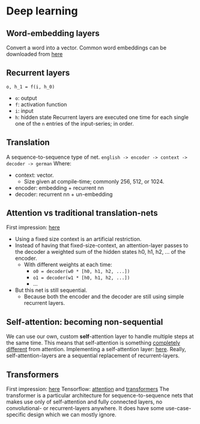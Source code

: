 # Deep learning

## Word-embedding layers
Convert a word into a vector. Common word embeddings can be downloaded from [here](https://www.deepset.ai/german-word-embeddings)

## Recurrent layers
`o, h_1 = f(i, h_0)`
- `o`: output
- `f`: activation function
- `i`: input
- `h`: hidden state
Recurrent layers are executed one time for each single one of the `n` entries of the input-series; in order.

## Translation
A sequence-to-sequence type of net.
```english -> encoder -> context -> decoder -> german```
Where:
 - context: vector. 
   - Size given at compile-time; commonly 256, 512, or 1024. 
 - encoder: embedding + recurrent nn
 - decoder: recurrent nn + un-embedding

## Attention vs traditional translation-nets
First impression: [here](https://jalammar.github.io/visualizing-neural-machine-translation-mechanics-of-seq2seq-models-with-attention/)

 - Using a fixed size context is an artificial restriction.
 - Instead of having that fixed-size-context, an attention-layer passes to the decoder a weighted sum of the hidden states h0, h1, h2, ... of the encoder.
   - With different weights at each time:
     - `o0 = decoder(w0 * [h0, h1, h2, ...])`
     - `o1 = decoder(w1 * [h0, h1, h2, ...])`
     - ...
 - But this net is still sequential. 
   - Because both the encoder and the decoder are still using simple recurrent layers.

## Self-attention: becoming non-sequential
We can use our own, custom **self**-attention layer to handle multiple steps at the same time.
This means that self-attention is something [completely different](https://datascience.stackexchange.com/questions/49468/whats-the-difference-between-attention-vs-self-attention-what-problems-does-ea) from attention.
Implementing a self-attention layer: [here](https://towardsdatascience.com/illustrated-self-attention-2d627e33b20a).
Really, self-attention-layers are a sequential replacement of recurrent-layers.

## Transformers
First impression: [here](https://jalammar.github.io/illustrated-transformer/)
Tensorflow: [attention](https://www.tensorflow.org/text/tutorials/nmt_with_attention) and [transformers](https://www.tensorflow.org/text/tutorials/transformer)
The transformer is a particular architecture for sequence-to-sequence nets that makes use only of self-attention and fully connected layers,
no convolutional- or recurrent-layers anywhere.
It does have some use-case-specific design which we can mostly ignore.